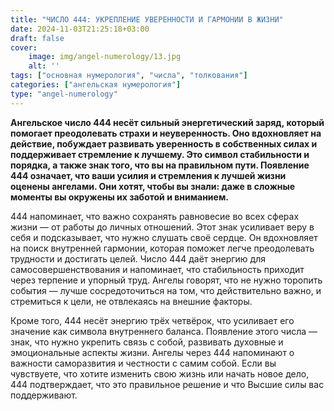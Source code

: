 ```yaml
---
title: "ЧИСЛО 444: УКРЕПЛЕНИЕ УВЕРЕННОСТИ И ГАРМОНИИ В ЖИЗНИ"
date: 2024-11-03T21:25:18+03:00
draft: false
cover:
    image: img/angel-numerology/13.jpg
    alt: ''
tags: ["основная нумерология", "числа", "толкования"]
categories: ["ангельская нумерология"]
type: "angel-numerology"
---
```


**Ангельское число 444 несёт сильный энергетический заряд, который помогает преодолевать страхи и неуверенность. Оно вдохновляет на действие, побуждает развивать уверенность в собственных силах и поддерживает стремление к лучшему. Это символ стабильности и порядка, а также знак того, что вы на правильном пути. Появление 444 означает, что ваши усилия и стремления к лучшей жизни оценены ангелами. Они хотят, чтобы вы знали: даже в сложные моменты вы окружены их заботой и вниманием.**

444 напоминает, что важно сохранять равновесие во всех сферах жизни — от работы до личных отношений. Этот знак усиливает веру в себя и подсказывает, что нужно слушать своё сердце. Он вдохновляет на поиск внутренней гармонии, которая поможет легче преодолевать трудности и достигать целей. Число 444 даёт энергию для самосовершенствования и напоминает, что стабильность приходит через терпение и упорный труд. Ангелы говорят, что не нужно торопить события — лучше сосредоточиться на том, что действительно важно, и стремиться к цели, не отвлекаясь на внешние факторы.

Кроме того, 444 несёт энергию трёх четвёрок, что усиливает его значение как символа внутреннего баланса. Появление этого числа — знак, что нужно укрепить связь с собой, развивать духовные и эмоциональные аспекты жизни. Ангелы через 444 напоминают о важности саморазвития и честности с самим собой. Если вы чувствуете, что хотите изменить свою жизнь или начать новое дело, 444 подтверждает, что это правильное решение и что Высшие силы вас поддерживают.
